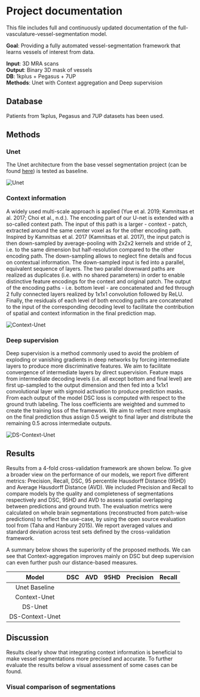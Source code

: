 # Project documentation

This file includes full and continuously updated documentation of the full-vasculature-vessel-segmentation model.

**Goal**: Providing a fully automated vessel-segmentation framework that learns vessels of interest from data.

**Input**: 3D MRA scans <br />
**Output**: Binary 3D mask of vessels <br />
**DB**: 1kplus + Pegasus + 7UP <br />
**Methods**: Unet with Context aggregation and Deep supervision <br />


## Database

Patients from 1kplus, Pegasus and 7UP datasets has been used.

## Methods
### Unet

The Unet architecture from the base vessel segmentation project (can be found [here](../Unet)) is tested as baseline.

![Unet](./imgs/unet.png)

### Context information

A widely used multi-scale approach is applied (Yue et al. 2019; Kamnitsas et al. 2017; Choi et al., n.d.). The encoding part of our U-net is extended with a so-called context path. The input of this path is a larger - context - patch, extracted around the same center voxel as for the other encoding path. Inspired by Kamnitsas et al. 2017 (Kamnitsas et al. 2017), the input patch is then down-sampled by average-pooling with 2x2x2 kernels and stride of 2, i.e. to the same dimension but half-resolution compared to the other encoding path. The down-sampling allows to neglect fine details and focus on contextual information. The down-sampled input is fed into a parallel, equivalent sequence of layers. The two parallel downward paths are realized as duplicates (i.e. with no shared parameters) in order to enable distinctive feature encodings for the context and original patch. The output of the encoding paths - i.e. bottom level - are concatenated and fed through 2 fully connected layers realized by 1x1x1 convolution followed by ReLU. Finally, the residuals of each level of both encoding paths are concatenated to the input of the corresponding decoding level to facilitate the contribution of spatial and context information in the final prediction map.

![Context-Unet](./imgs/context-unet.png)

### Deep supervision

Deep supervision is a method commonly used to avoid the problem of exploding or vanishing gradients in deep networks by forcing intermediate layers to produce more discriminative features. We aim to facilitate convergence of intermediate layers by direct supervision. Feature maps from intermediate decoding levels (i.e. all except bottom and final level) are first up-sampled to the output dimension and then fed into a 1x1x1 convolutional layer with sigmoid activation to produce prediction masks. From each output of the model DSC loss is computed with respect to the ground truth labeling. The loss coefficients are weighted and summed to create the training loss of the framework. We aim to reflect more emphasis on the final prediction thus assign 0.5 weight to final layer and distribute the remaining 0.5 across intermediate outputs.

![DS-Context-Unet](./imgs/brainseg.png)

## Results

Results from a 4-fold cross-validation framework are shown below. To give a broader view on the performance of our models, we report five different metrics: Precision, Recall, DSC, 95 percentile Hausdorff Distance (95HD) and Average Hausdorff Distance (AVD). We included Precision and Recall to compare models by the quality and completeness of segmentations respectively and DSC, 95HD and AVD to assess spatial overlapping between predictions and ground truth. The evaluation metrics were calculated on whole brain segmentations (reconstructed from patch-wise predictions) to reflect the use-case, by using the open source evaluation tool from (Taha and Hanbury 2015). We report averaged values and standard deviation across test sets defined by the cross-validation framework.

A summary below shows the superiority of the proposed methods. We can see that Context-aggregation improves mainly on DSC but deep supervision can even further push our distance-based measures.

|         Model        |  DSC | AVD | 95HD | Precision | Recall |
|:--------------------:|:----:|:------:|:---------:|:-----------:|:---------:|
| Unet Baseline        |  
| Context-Unet         |   
| DS-Unet              |    
| DS-Context-Unet      |

## Discussion

Results clearly show that integrating context information is beneficial to make vessel segmentations more precised and accurate. To further evaluate the results below a visual assessment of some cases can be found.

### Visual comparison of segmentations


